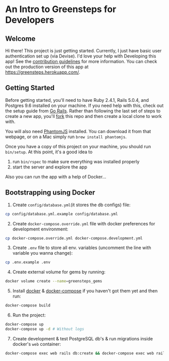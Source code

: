 # An Intro to Greensteps for Developers

## Welcome
Hi there! This project is just getting started. Currently, I just have basic user authentication set up (via Devise). I'd love your help with Developing this app! See the [contribution guidelines](CONTRIBUTING.md) for more information. You can check out the production version of this app at https://greensteps.herokuapp.com/.

## Getting Started
Before getting started, you'll need to have Ruby 2.4.1, Rails 5.0.4, and Postgres 9.6 installed on your machine. If you need help with this, check out the setup guide from [Go Rails](https://gorails.com/setup). Rather than following the last set of steps to create a new app, you'll [fork](https://help.github.com/articles/fork-a-repo/) this repo and then create a local clone to work with.

You will also need [PhantomJS](http://phantomjs.org/) installed. You can download it from that webpage, or on a Mac simply run `brew install phantomjs`.

Once you have a copy of this project on your machine, you should run `bin/setup`. At this point, it's a good idea to

1) run `bin/rspec` to make sure everything was installed properly
2) start the server and explore the app

Also you can run the app with a help of Docker...

## Bootstrapping using Docker
1) Create `config/database.yml`(it stores the db configs) file:

  ```bash
  cp config/database.yml.example config/database.yml
  ```

2) Create `docker-compose.override.yml` file with docker preferences for development environment:

  ```bash
  cp docker-compose.override.yml docker-compose.development.yml
  ```

3) Create `.env` file to store all env. variables (uncomment the line with variable you wanna change):

  ```bash
  cp .env.example .env
  ```

4) Create external volume for gems by running:

  ```bash
  docker volume create --name=greensteps_gems
  ```

5) Install [docker](https://docs.docker.com/engine/installation/) & [docker-compose](https://docs.docker.com/compose/install/) if you haven't got them yet and then run:

  ```bash
  docker-compose build
  ```

6) Run the project:

  ```bash
  docker-compose up
  docker-compose up -d # Without logs
  ```

7) Create development & test PostgreSQL db's & run migrations inside docker's `web` container:

  ```bash
  docker-compose exec web rails db:create && docker-compose exec web rails db:migrate
  ```
